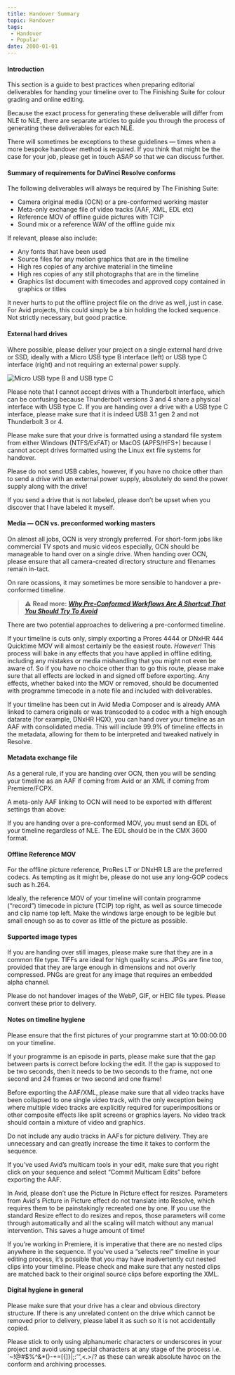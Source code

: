 ```yaml
---
title: Handover Summary
topic: Handover
tags:
 - Handover
 - Popular
date: 2000-01-01
---
```


#### Introduction

This section is a guide to best practices when preparing editorial deliverables for handing your timeline
over to The Finishing Suite for colour grading and online editing.

Because the exact process for generating these deliverable will differ from NLE to NLE, there are separate articles to guide you through the process of generating these deliverables for each NLE.

There will sometimes be exceptions to these guidelines — times when a more bespoke handover method is
required. If you think that might be the case for your job, please get in touch ASAP so that we can discuss further.

#### Summary of requirements for DaVinci Resolve conforms

The following deliverables will always be required by The Finishing Suite:

* Camera original media (OCN) or a pre-conformed working master
* Meta-only exchange file of video tracks (AAF, XML, EDL etc)
* Reference MOV of offline guide pictures with TCIP
* Sound mix or a reference WAV of the offline guide mix  

If relevant, please also include:

* Any fonts that have been used
* Source files for any motion graphics that are in the timeline
* High res copies of any archive material in the timeline
* High res copies of any still photographs that are in the timeline
* Graphics list document with timecodes and approved copy contained in graphics or titles  

It never hurts to put the offline project file on the drive as well, just in case. For Avid projects, this could
simply be a bin holding the locked sequence. Not strictly necessary, but good practice.

#### External hard drives

Where possible, please deliver your project on a single external hard drive or SSD, ideally with a Micro USB type B interface (left) or USB type C interface (right) and not requiring an external power supply.

![Micro USB type B and USB type C](/images/help/usb.png "Micro USB type B and USB type C")

Please note that I cannot accept drives with a Thunderbolt interface, which can be confusing because Thunderbolt versions 3 and 4 share a physical interface with USB type C. If you are handing over a drive with a USB type C interface, please make sure that it is indeed USB 3.1 gen 2 and not Thunderbolt 3 or 4.

Please make sure that your drive is formatted using a standard file system from either Windows (NTFS/ExFAT) or MacOS (APFS/HFS+) because I cannot accept drives formatted using the Linux ext file systems for handover.

Please do not send USB cables, however, if you have no choice other than to send a drive with an external power supply, absolutely do send the power supply along with the drive!

If you send a drive that is not labeled, please don’t be upset when you discover that I have labeled it myself.

#### Media — OCN vs. preconformed working masters

On almost all jobs, OCN is very strongly preferred. For short-form jobs like commercial TV spots and music videos especially, OCN should be manageable to hand over on a single drive. When handing over OCN, please ensure that all camera-created directory structure and filenames remain in-tact.

On rare ocassions, it may sometimes be more sensible to handover a pre-conformed timeline.

> ⚠️ **Read more:** [***Why Pre-Conformed Workflows Are A Shortcut That You Should Try To Avoid***](/help/articles/why-preconforms-bad.html)

There are two potential approaches to delivering a pre-conformed timeline.

If your timeline is cuts only, simply exporting a Prores 4444 or DNxHR 444 Quicktime MOV will almost certainly be the easiest route. *However!* This process will bake in any effects that you have applied in offline editing, including any mistakes or media mishandling that you might not even be aware of. So if you have no choice other than to go this route, please make sure that all effects are locked in and signed off before exporting. Any effects, whether baked into the MOV or removed, should be documented with programme timecode in a note file and included with deliverables.

If your timeline has been cut in Avid Media Composer and is already AMA linked to camera originals or was transcoded to a codec with a high enough datarate (for example, DNxHR HQX), you can hand over your timeline as an AAF with consolidated media. This will include 99.9% of timeline effects in the metadata, allowing for them to be interpreted and tweaked natively in Resolve.

#### Metadata exchange file

As a general rule, if you are handing over OCN, then you will be sending your timeline as an AAF if coming
from Avid or an XML if coming from Premiere/FCPX.

A meta-only AAF linking to OCN will need to be exported with different settings than above:

If you are handing over a pre-conformed MOV, you must send an EDL of your timeline regardless of NLE. The EDL should be in the CMX 3600 format.

#### Offline Reference MOV

For the offline picture reference, ProRes LT or DNxHR LB are the preferred codecs. As tempting as it might
be, please do not use any long-GOP codecs such as h.264.

Ideally, the reference MOV of your timeline will contain programme (“record”) timecode in picture (TCIP) top right, as well as source timecode and clip name top left. Make the windows large enough to be legible but
small enough so as to cover as little of the picture as possible.

#### Supported image types

If you are handing over still images, please make sure that they are in a common file type. TIFFs are ideal for high quality scans. JPGs are fine too, provided that they are large enough in dimensions and not overly compressed. PNGs are great for any image that requires an embedded alpha channel.

Please do not handover images of the WebP, GIF, or HEIC file types. Please convert these prior to delivery.

#### Notes on timeline hygiene

Please ensure that the first pictures of your programme start at 10:00:00:00 on your timeline.

If your programme is an episode in parts, please make sure that the gap between parts is correct before locking the edit. If the gap is supposed to be two seconds, then it needs to be two seconds to the frame, not one second and 24 frames or two second and one frame!

Before exporting the AAF/XML, please make sure that all video tracks have been collapsed to one single video track, with the only exception being where multiple video tracks are explicitly required for superimpositions or other composite effects like split screens or graphics layers. No video track should contain a mixture of video and graphics.

Do not include any audio tracks in AAFs for picture delivery. They are unnecessary and can greatly increase the time it takes to conform the sequence.

If you’ve used Avid’s multicam tools in your edit, make sure that you right click on your sequence and select “Commit Multicam Edits” before exporting the AAF.

In Avid, please don’t use the Picture In Picture effect for resizes. Parameters from Avid's Picture in Picture effect do not translate into Resolve, which requires them to be painstakingly recreated one by one. If you use the standard Resize effect to do resizes and repos, those parameters will come through automatically and all the scaling will match without any manual intervention. This saves a huge amount of time!

If you’re working in Premiere, it is imperative that there are no nested clips anywhere in the sequence. If you’ve used a “selects reel” timeline in your editing process, it’s possible that you may have inadvertently cut nested clips into your timeline. Please check and make sure that any nested clips are matched back to
their original source clips before exporting the XML.

#### Digital hygiene in general

Please make sure that your drive has a clear and obvious directory structure. If there is any unrelated
content on the drive which cannot be removed prior to delivery, please label it as such so it is not accidentally
copied.

Please stick to only using alphanumeric characters or underscores in your project and avoid using special characters at any stage of the process i.e. `~!@#$%^&*()-+=[{]}\|;:’”,<.>/? as these can wreak absolute havoc on the conform and archiving processes.

